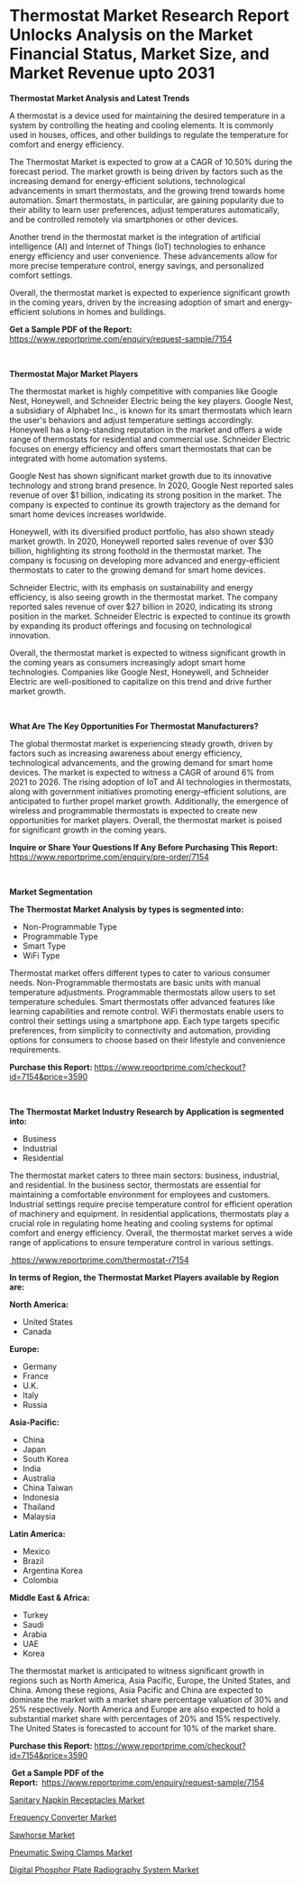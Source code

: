 <p><h1>Thermostat Market Research Report Unlocks Analysis on the Market Financial Status, Market Size, and Market Revenue upto 2031</h1></p><p><strong>Thermostat Market Analysis and Latest Trends</strong></p>
<p><p>A thermostat is a device used for maintaining the desired temperature in a system by controlling the heating and cooling elements. It is commonly used in houses, offices, and other buildings to regulate the temperature for comfort and energy efficiency.</p><p>The Thermostat Market is expected to grow at a CAGR of 10.50% during the forecast period. The market growth is being driven by factors such as the increasing demand for energy-efficient solutions, technological advancements in smart thermostats, and the growing trend towards home automation. Smart thermostats, in particular, are gaining popularity due to their ability to learn user preferences, adjust temperatures automatically, and be controlled remotely via smartphones or other devices.</p><p>Another trend in the thermostat market is the integration of artificial intelligence (AI) and Internet of Things (IoT) technologies to enhance energy efficiency and user convenience. These advancements allow for more precise temperature control, energy savings, and personalized comfort settings.</p><p>Overall, the thermostat market is expected to experience significant growth in the coming years, driven by the increasing adoption of smart and energy-efficient solutions in homes and buildings.</p></p>
<p><strong>Get a Sample PDF of the Report:&nbsp;</strong> <a href="https://www.reportprime.com/enquiry/request-sample/7154">https://www.reportprime.com/enquiry/request-sample/7154</a></p>
<p>&nbsp;</p>
<p><strong>Thermostat Major Market Players</strong></p>
<p><p>The thermostat market is highly competitive with companies like Google Nest, Honeywell, and Schneider Electric being the key players. Google Nest, a subsidiary of Alphabet Inc., is known for its smart thermostats which learn the user's behaviors and adjust temperature settings accordingly. Honeywell has a long-standing reputation in the market and offers a wide range of thermostats for residential and commercial use. Schneider Electric focuses on energy efficiency and offers smart thermostats that can be integrated with home automation systems.</p><p>Google Nest has shown significant market growth due to its innovative technology and strong brand presence. In 2020, Google Nest reported sales revenue of over $1 billion, indicating its strong position in the market. The company is expected to continue its growth trajectory as the demand for smart home devices increases worldwide.</p><p>Honeywell, with its diversified product portfolio, has also shown steady market growth. In 2020, Honeywell reported sales revenue of over $30 billion, highlighting its strong foothold in the thermostat market. The company is focusing on developing more advanced and energy-efficient thermostats to cater to the growing demand for smart home devices.</p><p>Schneider Electric, with its emphasis on sustainability and energy efficiency, is also seeing growth in the thermostat market. The company reported sales revenue of over $27 billion in 2020, indicating its strong position in the market. Schneider Electric is expected to continue its growth by expanding its product offerings and focusing on technological innovation.</p><p>Overall, the thermostat market is expected to witness significant growth in the coming years as consumers increasingly adopt smart home technologies. Companies like Google Nest, Honeywell, and Schneider Electric are well-positioned to capitalize on this trend and drive further market growth.</p></p>
<p>&nbsp;</p>
<p><strong>What Are The Key Opportunities For Thermostat Manufacturers?</strong></p>
<p><p>The global thermostat market is experiencing steady growth, driven by factors such as increasing awareness about energy efficiency, technological advancements, and the growing demand for smart home devices. The market is expected to witness a CAGR of around 6% from 2021 to 2026. The rising adoption of IoT and AI technologies in thermostats, along with government initiatives promoting energy-efficient solutions, are anticipated to further propel market growth. Additionally, the emergence of wireless and programmable thermostats is expected to create new opportunities for market players. Overall, the thermostat market is poised for significant growth in the coming years.</p></p>
<p><strong>Inquire or Share Your Questions If Any Before Purchasing This Report:</strong> <a href="https://www.reportprime.com/enquiry/pre-order/7154">https://www.reportprime.com/enquiry/pre-order/7154</a></p>
<p>&nbsp;</p>
<p><strong>Market Segmentation</strong></p>
<p><strong>The Thermostat Market Analysis by types is segmented into:</strong></p>
<p><ul><li>Non-Programmable Type</li><li>Programmable Type</li><li>Smart Type</li><li>WiFi Type</li></ul></p>
<p><p>Thermostat market offers different types to cater to various consumer needs. Non-Programmable thermostats are basic units with manual temperature adjustments. Programmable thermostats allow users to set temperature schedules. Smart thermostats offer advanced features like learning capabilities and remote control. WiFi thermostats enable users to control their settings using a smartphone app. Each type targets specific preferences, from simplicity to connectivity and automation, providing options for consumers to choose based on their lifestyle and convenience requirements.</p></p>
<p><strong>Purchase this Report:&nbsp;</strong><a href="https://www.reportprime.com/checkout?id=7154&price=3590">https://www.reportprime.com/checkout?id=7154&price=3590</a></p>
<p>&nbsp;</p>
<p><strong>The Thermostat Market Industry Research by Application is segmented into:</strong></p>
<p><ul><li>Business</li><li>Industrial</li><li>Residential</li></ul></p>
<p><p>The thermostat market caters to three main sectors: business, industrial, and residential. In the business sector, thermostats are essential for maintaining a comfortable environment for employees and customers. Industrial settings require precise temperature control for efficient operation of machinery and equipment. In residential applications, thermostats play a crucial role in regulating home heating and cooling systems for optimal comfort and energy efficiency. Overall, the thermostat market serves a wide range of applications to ensure temperature control in various settings.</p></p>
<p><a href="https://www.reportprime.com/thermostat-r7154">&nbsp;https://www.reportprime.com/thermostat-r7154</a></p>
<p><strong>In terms of Region, the Thermostat Market Players available by Region are:</strong></p>
<p>
    <p> <strong> North America: </strong>
        <ul>
            <li>United States</li>
            <li>Canada</li>
        </ul>
        </p> 
    <p> <strong> Europe: </strong>
        <ul>
            <li>Germany</li>
            <li>France</li>
            <li>U.K.</li>
            <li>Italy</li>
            <li>Russia</li>
        </ul>
        </p> 
    <p> <strong> Asia-Pacific: </strong>
        <ul>
            <li>China</li>
            <li>Japan</li>
            <li>South Korea</li>
            <li>India</li>
            <li>Australia</li>
            <li>China Taiwan</li>
            <li>Indonesia</li>
            <li>Thailand</li>
            <li>Malaysia</li>
        </ul>
        </p> 
    <p> <strong> Latin America: </strong>
        <ul>
            <li>Mexico</li>
            <li>Brazil</li>
            <li>Argentina Korea</li>
            <li>Colombia</li>
        </ul>
        </p> 
    <p> <strong> Middle East & Africa: </strong>
        <ul>
            <li>Turkey</li>
            <li>Saudi</li>
            <li>Arabia</li>
            <li>UAE</li>
            <li>Korea</li>
        </ul>
    </p>
    </p>
<p><p>The thermostat market is anticipated to witness significant growth in regions such as North America, Asia Pacific, Europe, the United States, and China. Among these regions, Asia Pacific and China are expected to dominate the market with a market share percentage valuation of 30% and 25% respectively. North America and Europe are also expected to hold a substantial market share with percentages of 20% and 15% respectively. The United States is forecasted to account for 10% of the market share.</p></p>
<p><strong>Purchase this Report: </strong><a href="https://www.reportprime.com/checkout?id=7154&price=3590">https://www.reportprime.com/checkout?id=7154&price=3590</a></p>
<p>&nbsp;<strong>Get a Sample PDF of the Report:&nbsp;&nbsp;</strong><a href="https://www.reportprime.com/enquiry/request-sample/7154">https://www.reportprime.com/enquiry/request-sample/7154</a></p>
<p><strong></strong></p>
<p><p><a href="https://issuu.com/reportprime-2/docs/sanitary-napkin-receptacles-market-_3f96d9c2cfc5f1">Sanitary Napkin Receptacles Market</a></p><p><a href="https://github.com/provorikovar/Market-Research-Report-List-6/blob/main/frequency-converter-market.md">Frequency Converter Market</a></p><p><a href="https://issuu.com/reportprime-2/docs/sawhorse-market-size-2030.pptx_a2c62e34b82708">Sawhorse Market</a></p><p><a href="https://www.linkedin.com/pulse/pneumatic-swing-clamps-market-forecast-global-trends-analysis-ieyhe?trackingId=bShP0bqVSCqoMdz%2FyNoQhQ%3D%3D">Pneumatic Swing Clamps Market</a></p><p><a href="https://medium.com/@brisistensen57567/digital-phosphor-plate-radiography-system-industry-sector-market-dynamics-and-future-scenarios-25eb9dd109a6">Digital Phosphor Plate Radiography System Market</a></p></p>